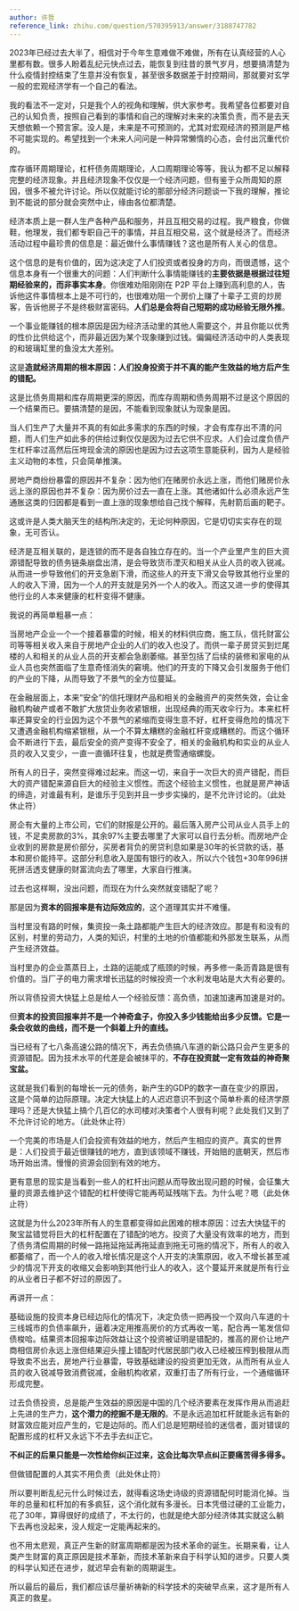 ```yaml
---
author: 许哲
reference_link: zhihu.com/question/570395913/answer/3188747782
---
```

2023年已经过去大半了，相信对于今年生意难做不难做，所有在认真经营的人心里都有数。很多人盼着乱纪元快点过去，能恢复到往昔的景气岁月，想要搞清楚为什么疫情封控结束了生意并没有恢复，甚至很多数据差于封控期间，那就要对玄学一般的宏观经济学有一个自己的看法。

我的看法不一定对，只是我个人的视角和理解，供大家参考。我希望各位都要对自己的认知负责，按照自己看到的事情和自己的理解对未来的决策负责，而不是去天天想依赖一个预言家。没人是，未来是不可预测的，尤其对宏观经济的预测是严格不可能实现的。希望找到一个未来人问问是一种异常懒惰的心态，会付出沉重代价的。

库存循环周期理论，杠杆债务周期理论，人口周期理论等等，我认为都不足以解释完整的经济现象。并且经济现象不仅仅是一个经济问题，但有鉴于众所周知的原因，很多不被允许讨论。所以仅就能讨论的那部分经济问题谈一下我的理解，推论到不能说的部分就会突然中止，缘由各位都清楚。

经济本质上是一群人生产各种产品和服务，并且互相交易的过程。我产粮食，你做鞋，他理发，我们都专职自己干的事情，并且互相交易，这个就是经济了。而经济活动过程中最珍贵的信息是：最近做什么事情赚钱？这也是所有人关心的信息。

这个信息的是有价值的，因为这决定了人们投资或者投身的方向，而很遗憾，这个信息本身有一个很重大的问题：人们判断什么事情能赚钱的**主要依据是根据过往短期经验来的，而非事实本身**。你很难劝阻刚刚在 P2P 平台上赚到高利息的人，告诉他这件事情根本上是不可行的，也很难劝阻一个房价上赚了十辈子工资的炒房客，告诉他房子不是终极财富密码。**人们总是会将自己短期的成功经验无限外推**。

一个事业能赚钱的根本原因是因为经济活动里的其他人需要这个，并且你能以优秀的性价比供给这个，而非最近因为某个现象赚到过钱。偏偏经济活动中的人类表现的和玻璃缸里的鱼没太大差别。

这是**造就经济周期的根本原因：人们投身投资于并不真的能产生效益的地方后产生的错配。**

这是比债务周期和库存周期更深的原因，而库存周期和债务周期不过是这个原因的一个结果而已。要搞清楚的是因，不能看到现象就认为现象是因。

当人们生产了大量并不真的有如此多需求的东西的时候，才会有库存出不清的问题，而人们生产如此多的供给过剩仅仅是因为过去它供不应求。人们会过度负债产生杠杆率过高然后压垮现金流的原因也是因为过去这项生意能获利，因为人是经验主义动物的本性，只会简单推演。

房地产商纷纷暴雷的原因并不复杂：因为他们在赌房价永远上涨，而他们赌房价永远上涨的原因也并不复杂：因为房价过去一直在上涨。其他诸如什么必须永远产生通胀这类的归因都是看到一直上涨的现象想给自己找个解释，先射箭后画的靶子。

这或许是人类大脑天生的结构所决定的，无论何种原因，它是切切实实存在的现象，无可否认。

经济是互相关联的，是连锁的而不是各自独立存在的。当一个产业里产生的巨大资源错配导致的债务链条崩盘出清，是会导致货币湮灭和相关从业人员的收入锐减。从而进一步导致他们的开支急剧下滑，而这些人的开支下滑又会导致其他行业里的人的收入下滑，因为一个人的开支就是另外一个人的收入。而这又进一步的使得其他行业的人本来健康的杠杆变得不健康。

我说的再简单粗暴一点：

当房地产企业一个一个接着暴雷的时候，相关的材料供应商，施工队，信托财富公司等等相关收入来自于房地产企业的人们的收入也没了。而供一辈子房贷买到烂尾楼的人和相关的从业人员的开支都会急剧萎缩。甚至包括了后续的装修和家电的从业人员也突然面临了生意奇怪消失的窘境。他们的开支的下降又会引发服务于他们的产业的下降，从而导致了不景气的全方位蔓延。

在金融层面上，本来“安全”的信托理财产品和相关的金融资产的突然失效，会让金融机构破产或者不敢扩大放贷业务收紧银根，出现经典的雨天收伞行为。本来杠杆率还算安全的行业因为这个不景气的紧缩而变得生意不好，杠杆变得危险的情况下又遭遇金融机构缩紧银根，从一个不算太糟糕的金融杠杆变成糟糕的。而这个循环会不断进行下去，最后安全的资产变得不安全了，相关的金融机构和实业的从业人员的收入又变少，一直一直循环往复，也就是费雪通缩螺旋。

所有人的日子，突然变得难过起来。而这一切，来自于一次巨大的资产错配，而巨大的资产错配来源自巨大的经验主义惯性。而这个经验主义惯性，也就是房产神话的缔造，对谁最有利，是谁乐于见到并且一步步实操的，是不允许讨论的。（此处休止符）

房企有大量的上市公司，它们的财报是公开的。最后落入房产公司从业人员手上的钱，不足卖房款的3%，其余97%主要去哪里了大家可以自行去分析。而房地产企业收到的房款是房价部分，买房者背负的房贷利息如果是30年的长贷款的话，基本和房价能持平。这部分利息收入是国有银行的收入，所以六个钱包+30年996拼死拼活透支健康的财富流向去了哪里，大家自行推演。

过去也这样啊，没出问题，而现在为什么突然就变错配了呢？

那是因为**资本的回报率是有边际效应的**，这个道理其实并不难懂。

当村里没有路的时候，集资投一条土路都能产生巨大的经济效应。那是有和没有的区别，村里的劳动力，人类的知识，村里的土地的价值都能和外部发生联系，从而产生经济效益。

当村里办的企业蒸蒸日上，土路的运能成了瓶颈的时候，再多修一条沥青路是很有价值的。当厂子的电力需求增长迅猛的时候投资一个水利发电站是大大有必要的。

所以背债投资大快猛上总是给人一个经验反馈：高负债，加速加速再加速是对的。

但**资本的投资回报率并不是一个神奇盒子，你投入多少钱能给出多少反馈。它是一条会收敛的曲线，而不是一个斜着上升的直线。**

当已经有了七八条高速公路的情况下，再去负债搞八车道的新公路只会产生更多的资源错配。因为技术水平的代差是会被抹平的，**不存在投资就一定有效益的神奇聚宝盆。**

这就是我们看到的每增长一元的债务，新产生的GDP的数字一直在变少的原因，这是个简单的边际原理。决定大快猛上的人迟迟意识不到这个简单朴素的经济学原理吗？还是大快猛上搞个几百亿的水司楼对决策者个人很有利呢？此处我们又到了不允许讨论的地方。（此处休止符）

一个完美的市场是人们会投资有效益的地方，然后产生相应的资产。真实的世界是：人们投资于最近很赚钱的地方，直到该领域不赚钱，开始赔的底朝天，然后市场开始出清。慢慢的资源会回到有效的地方。

更有意思的现实是当看到一些人的杠杆出问题从而导致出现问题的时候，会征集大量的资源去维护这个错配的杠杆使得它能再苟延残喘下去。为什么呢？嗯（此处休止符）

这就是为什么2023年所有人的生意都变得如此困难的根本原因：过去大快猛干的聚宝盆错觉将巨大的杠杆配置在了错配的地方。投资了大量没有效率的地方，而到了债务清偿周期的时候一路拖延拖延再拖延直到拖无可拖的情况下，所有人的收入都萎缩了，而一个人的收入增长情况是这个人开支的决策原因，收入不增长甚至减少的情况下开支的收缩又会影响到其他行业人的收入，这个蔓延开来就是所有行业的从业者日子都不好过的原因了。

再讲开一点：

基础设施的投资本身已经边际化的情况下，决定负债一把再投一个双向八车道的十三线城市的负债率飙升，逼着决定用推高房价的方式再收一笔，配合再一笔发信仰债梭哈。结果资本回报率边际效益让这个投资被证明是错配的，推高的房价让地产商相信房价永远上涨但结果迎头撞上错配时代居民部门收入已经被压榨到极限从而导致卖不出去，房地产行业暴雷，导致基础建设的投资更加无效，从而所有从业人员的收入锐减导致消费锐减，金融机构收紧，双重打击了所有行业，一个通缩循环形成完整。

过去负债投资，总是能产生效益的原因是中国的几个经济要素在发挥作用从而追赶上先进的生产力，**这个潜力的挖掘不是无限的**。不是永远追加杠杆就能永远有新的财富效应能对应产生的，它是边际的。而人们总是短期经验的迷信者，面对错误的配置形成的杠杆又永远下不去手去纠正它。

**不纠正的后果只能是一次性给你纠正过来，这会比每次早点纠正要痛苦得多得多。**

但做错配置的人其实不用负责（此处休止符）

所以要判断乱纪元什么时候过去，就得看这场史诗级的资源错配何时能消化掉。当年的总量和杠杆加的有多疯狂，这个消化就有多漫长。日本凭借过硬的工业能力，花了30年，算得很好的成绩了，不太行的，也就是绝大部分经济体其实就这么躺下去再也没起来，没人规定一定能再起来的。

也不用太悲观，真正产生新的财富周期都是因为技术革命的诞生。长期来看，让人类产生财富的真正原因是技术革新，而技术革新来自于科学认知的进步。只要人类的科学认知还在进步，就迟早会有新的周期诞生。

所以最后的最后，我们都应该尽量祈祷新的科学技术的突破早点来，这才是所有人真正的救星。
